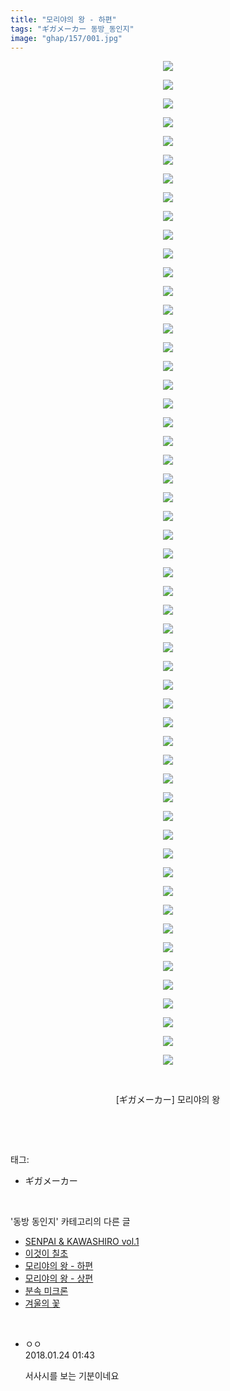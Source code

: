 ```yaml
---
title: "모리야의 왕 - 하편"
tags: "ギガメーカー 동방_동인지"
image: "ghap/157/001.jpg"
---
```

<div class="article">
<p style="text-align: center; clear: none; float: none;"><img src="{{ site.nasurl }}/ghap/157/001.jpg"/></p>
<p style="text-align: center; clear: none; float: none;"><img src="{{ site.nasurl }}/ghap/157/002.jpg"/></p>
<p style="text-align: center; clear: none; float: none;"><img src="{{ site.nasurl }}/ghap/157/003.jpg"/></p>
<p style="text-align: center; clear: none; float: none;"><img src="{{ site.nasurl }}/ghap/157/004.jpg"/></p>
<p style="text-align: center; clear: none; float: none;"><img src="{{ site.nasurl }}/ghap/157/005.jpg"/></p>
<p style="text-align: center; clear: none; float: none;"><img src="{{ site.nasurl }}/ghap/157/006.jpg"/></p>
<p style="text-align: center; clear: none; float: none;"><img src="{{ site.nasurl }}/ghap/157/007.jpg"/></p>
<p style="text-align: center; clear: none; float: none;"><img src="{{ site.nasurl }}/ghap/157/008.jpg"/></p>
<p style="text-align: center; clear: none; float: none;"><img src="{{ site.nasurl }}/ghap/157/009.jpg"/></p>
<p style="text-align: center; clear: none; float: none;"><img src="{{ site.nasurl }}/ghap/157/010.jpg"/></p>
<p style="text-align: center; clear: none; float: none;"><img src="{{ site.nasurl }}/ghap/157/011.jpg"/></p>
<p style="text-align: center; clear: none; float: none;"><img src="{{ site.nasurl }}/ghap/157/012.jpg"/></p>
<p style="text-align: center; clear: none; float: none;"><img src="{{ site.nasurl }}/ghap/157/013.jpg"/></p>
<p style="text-align: center; clear: none; float: none;"><img src="{{ site.nasurl }}/ghap/157/014.jpg"/></p>
<p style="text-align: center; clear: none; float: none;"><img src="{{ site.nasurl }}/ghap/157/015.jpg"/></p>
<p style="text-align: center; clear: none; float: none;"><img src="{{ site.nasurl }}/ghap/157/016.jpg"/></p>
<p style="text-align: center; clear: none; float: none;"><img src="{{ site.nasurl }}/ghap/157/017.jpg"/></p>
<p style="text-align: center; clear: none; float: none;"><img src="{{ site.nasurl }}/ghap/157/018.jpg"/></p>
<p style="text-align: center; clear: none; float: none;"><img src="{{ site.nasurl }}/ghap/157/019.jpg"/></p>
<p style="text-align: center; clear: none; float: none;"><img src="{{ site.nasurl }}/ghap/157/020.jpg"/></p>
<p style="text-align: center; clear: none; float: none;"><img src="{{ site.nasurl }}/ghap/157/021.jpg"/></p>
<p style="text-align: center; clear: none; float: none;"><img src="{{ site.nasurl }}/ghap/157/022.jpg"/></p>
<p style="text-align: center; clear: none; float: none;"><img src="{{ site.nasurl }}/ghap/157/023.jpg"/></p>
<p style="text-align: center; clear: none; float: none;"><img src="{{ site.nasurl }}/ghap/157/024.jpg"/></p>
<p style="text-align: center; clear: none; float: none;"><img src="{{ site.nasurl }}/ghap/157/025.jpg"/></p>
<p style="text-align: center; clear: none; float: none;"><img src="{{ site.nasurl }}/ghap/157/026.jpg"/></p>
<p style="text-align: center; clear: none; float: none;"><img src="{{ site.nasurl }}/ghap/157/027.jpg"/></p>
<p style="text-align: center; clear: none; float: none;"><img src="{{ site.nasurl }}/ghap/157/028.jpg"/></p>
<p style="text-align: center; clear: none; float: none;"><img src="{{ site.nasurl }}/ghap/157/029.jpg"/></p>
<p style="text-align: center; clear: none; float: none;"><img src="{{ site.nasurl }}/ghap/157/030.jpg"/></p>
<p style="text-align: center; clear: none; float: none;"><img src="{{ site.nasurl }}/ghap/157/031.jpg"/></p>
<p style="text-align: center; clear: none; float: none;"><img src="{{ site.nasurl }}/ghap/157/032.jpg"/></p>
<p style="text-align: center; clear: none; float: none;"><img src="{{ site.nasurl }}/ghap/157/033.jpg"/></p>
<p style="text-align: center; clear: none; float: none;"><img src="{{ site.nasurl }}/ghap/157/034.jpg"/></p>
<p style="text-align: center; clear: none; float: none;"><img src="{{ site.nasurl }}/ghap/157/035.jpg"/></p>
<p style="text-align: center; clear: none; float: none;"><img src="{{ site.nasurl }}/ghap/157/036.jpg"/></p>
<p style="text-align: center; clear: none; float: none;"><img src="{{ site.nasurl }}/ghap/157/037.jpg"/></p>
<p style="text-align: center; clear: none; float: none;"><img src="{{ site.nasurl }}/ghap/157/038.jpg"/></p>
<p style="text-align: center; clear: none; float: none;"><img src="{{ site.nasurl }}/ghap/157/039.jpg"/></p>
<p style="text-align: center; clear: none; float: none;"><img src="{{ site.nasurl }}/ghap/157/040.jpg"/></p>
<p style="text-align: center; clear: none; float: none;"><img src="{{ site.nasurl }}/ghap/157/041.jpg"/></p>
<p style="text-align: center; clear: none; float: none;"><img src="{{ site.nasurl }}/ghap/157/042.jpg"/></p>
<p style="text-align: center; clear: none; float: none;"><img src="{{ site.nasurl }}/ghap/157/043.jpg"/></p>
<p style="text-align: center; clear: none; float: none;"><img src="{{ site.nasurl }}/ghap/157/044.jpg"/></p>
<p style="text-align: center; clear: none; float: none;"><img src="{{ site.nasurl }}/ghap/157/045.jpg"/></p>
<p style="text-align: center; clear: none; float: none;"><img src="{{ site.nasurl }}/ghap/157/046.jpg"/></p>
<p style="text-align: center; clear: none; float: none;"><img src="{{ site.nasurl }}/ghap/157/047.jpg"/></p>
<p style="text-align: center; clear: none; float: none;"><img src="{{ site.nasurl }}/ghap/157/048.jpg"/></p>
<p style="text-align: center; clear: none; float: none;"><img src="{{ site.nasurl }}/ghap/157/049.jpg"/></p>
<p style="text-align: center; clear: none; float: none;"><img src="{{ site.nasurl }}/ghap/157/050.jpg"/></p>
<p style="text-align: center; clear: none; float: none;"><img src="{{ site.nasurl }}/ghap/157/051.jpg"/></p>
<p style="text-align: center; clear: none; float: none;"><img src="{{ site.nasurl }}/ghap/157/052.jpg"/></p>
<p style="text-align: center; clear: none; float: none;"><img src="{{ site.nasurl }}/ghap/157/053.jpg"/></p>
<p style="text-align: center; clear: none; float: none;"><img src="{{ site.nasurl }}/ghap/157/054.jpg"/></p>
<p style="text-align: center; clear: none; float: none;"><br/></p>
<p style="text-align: center; clear: none; float: none;">[ギガメーカー] 모리야의 왕</p>
<p><br/></p>
</div><br/>
<div class="tagTrail">
<p>태그: </p>
<ul>
<li>ギガメーカー</li>
</ul>
</div><br/>
<div class="another">
<p>'동방 동인지' 카테고리의 다른 글</p>
<ul>
<li><a href="/2016-06-18-ghap_159">SENPAI &amp; KAWASHIRO vol.1</a></li>
<li><a href="/2016-06-18-ghap_158">이것이 칠초</a></li>
<li><a href="/2016-06-18-ghap_157">모리야의 왕 - 하편</a></li>
<li><a href="/2016-06-18-ghap_156">모리야의 왕 - 상편</a></li>
<li><a href="/2016-06-18-ghap_155">분속 미크론</a></li>
<li><a href="/2016-06-18-ghap_153">겨울의 꽃</a></li>
</ul>
</div><br/>
<div class="cb_module cb_fluid">
<div class="cb_wrt cb_profile">
<div class="comment">
<ul>
<li class="cb_thumb_off" id="comment15181365">
<div class="cb_comment_area">
<div class="cb_info_area">
<div class="cb_section">
<span class="cb_nick_name">ㅇㅇ</span>
</div>
<div class="cb_section">
<span class="cb_date">2018.01.24 01:43 </span>
</div>
</div>
<div class="cb_dsc_comment">
<p class="cb_dsc">
											서사시를 보는 기분이네요
										</p>
</div>
</div></li>
</ul>
</div>
</div><!-- commentList close -->
</div><br/>
